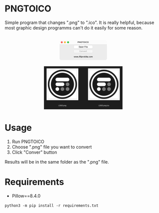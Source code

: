 # PNGTOICO
Simple program that changes ".png" to ".ico". It is really helpful, because most graphic design programms can't do it easily for some reason.<br/>
<br/>
<p align="center">
    <img src="assets/gui.png" width="30%" height="30%"/><br/>
    <br/>
    <img src="assets/result.png" width="50%" height="50%"/>
</p>

# Usage
1. Run PNGTOICO
2. Choose ".png" file you want to convert
3. Click "Conver" button

Results will be in the same folder as the ".png" file.

# Requirements
* Pillow==8.4.0
```
python3 -m pip install -r requirements.txt
```
